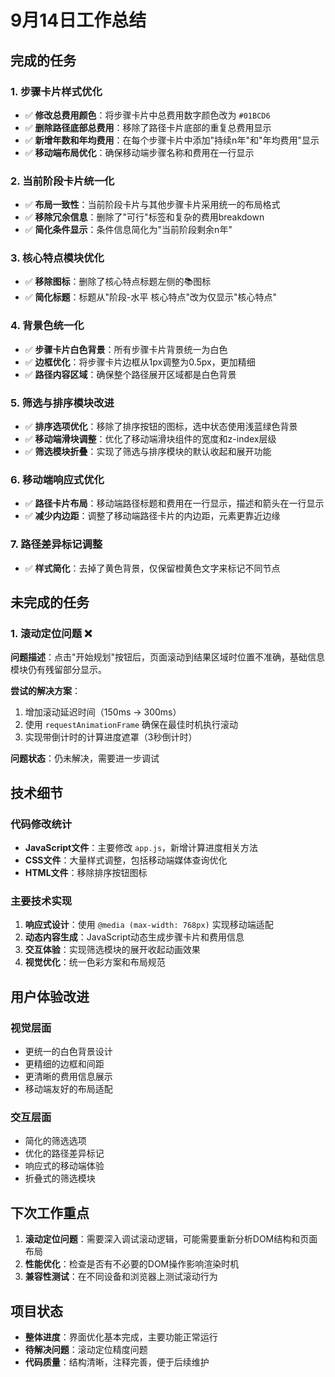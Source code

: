 # 9月14日工作总结

## 完成的任务

### 1. 步骤卡片样式优化
- ✅ **修改总费用颜色**：将步骤卡片中总费用数字颜色改为 `#01BCD6`
- ✅ **删除路径底部总费用**：移除了路径卡片底部的重复总费用显示
- ✅ **新增年数和年均费用**：在每个步骤卡片中添加"持续n年"和"年均费用"显示
- ✅ **移动端布局优化**：确保移动端步骤名称和费用在一行显示

### 2. 当前阶段卡片统一化
- ✅ **布局一致性**：当前阶段卡片与其他步骤卡片采用统一的布局格式
- ✅ **移除冗余信息**：删除了"可行"标签和复杂的费用breakdown
- ✅ **简化条件显示**：条件信息简化为"当前阶段剩余n年"

### 3. 核心特点模块优化
- ✅ **移除图标**：删除了核心特点标题左侧的📚图标
- ✅ **简化标题**：标题从"阶段-水平 核心特点"改为仅显示"核心特点"

### 4. 背景色统一化
- ✅ **步骤卡片白色背景**：所有步骤卡片背景统一为白色
- ✅ **边框优化**：将步骤卡片边框从1px调整为0.5px，更加精细
- ✅ **路径内容区域**：确保整个路径展开区域都是白色背景

### 5. 筛选与排序模块改进
- ✅ **排序选项优化**：移除了排序按钮的图标，选中状态使用浅蓝绿色背景
- ✅ **移动端滑块调整**：优化了移动端滑块组件的宽度和z-index层级
- ✅ **筛选模块折叠**：实现了筛选与排序模块的默认收起和展开功能

### 6. 移动端响应式优化
- ✅ **路径卡片布局**：移动端路径标题和费用在一行显示，描述和箭头在一行显示
- ✅ **减少内边距**：调整了移动端路径卡片的内边距，元素更靠近边缘

### 7. 路径差异标记调整
- ✅ **样式简化**：去掉了黄色背景，仅保留橙黄色文字来标记不同节点

## 未完成的任务

### 1. 滚动定位问题 ❌
**问题描述**：点击"开始规划"按钮后，页面滚动到结果区域时位置不准确，基础信息模块仍有残留部分显示。

**尝试的解决方案**：
1. 增加滚动延迟时间（150ms → 300ms）
2. 使用 `requestAnimationFrame` 确保在最佳时机执行滚动
3. 实现带倒计时的计算进度遮罩（3秒倒计时）

**问题状态**：仍未解决，需要进一步调试

## 技术细节

### 代码修改统计
- **JavaScript文件**：主要修改 `app.js`，新增计算进度相关方法
- **CSS文件**：大量样式调整，包括移动端媒体查询优化
- **HTML文件**：移除排序按钮图标

### 主要技术实现
1. **响应式设计**：使用 `@media (max-width: 768px)` 实现移动端适配
2. **动态内容生成**：JavaScript动态生成步骤卡片和费用信息
3. **交互体验**：实现筛选模块的展开收起动画效果
4. **视觉优化**：统一色彩方案和布局规范

## 用户体验改进

### 视觉层面
- 更统一的白色背景设计
- 更精细的边框和间距
- 更清晰的费用信息展示
- 移动端友好的布局适配

### 交互层面
- 简化的筛选选项
- 优化的路径差异标记
- 响应式的移动端体验
- 折叠式的筛选模块

## 下次工作重点
1. **滚动定位问题**：需要深入调试滚动逻辑，可能需要重新分析DOM结构和页面布局
2. **性能优化**：检查是否有不必要的DOM操作影响渲染时机
3. **兼容性测试**：在不同设备和浏览器上测试滚动行为

## 项目状态
- **整体进度**：界面优化基本完成，主要功能正常运行
- **待解决问题**：滚动定位精度问题
- **代码质量**：结构清晰，注释完善，便于后续维护

